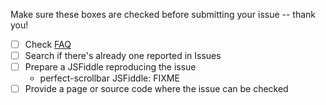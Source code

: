 Make sure these boxes are checked before submitting your issue -- thank you!

- [ ] Check [FAQ](https://github.com/noraesae/perfect-scrollbar/wiki/FAQ)
- [ ] Search if there's already one reported in Issues
- [ ] Prepare a JSFiddle reproducing the issue
  - perfect-scrollbar JSFiddle: FIXME
- [ ] Provide a page or source code where the issue can be checked
